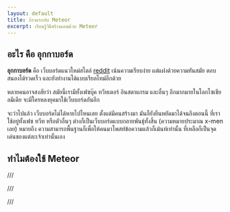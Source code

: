 ```yaml
---
layout: default
title: ก้าวแรกกับ Meteor
excerpt: เรียนรู้วิธีสร้างแอพด้วย Meteor
---
```


## อะไร คือ อุกกาบอร์ด

**อุกกาบอร์ด** คือ เว็บบอร์ดแนวใหม่สไตล์ [reddit](https://www.reddit.com/) เน้นความเรียบง่าย แต่แฝงด้วยความทันสมัย ตอบสนองได้รวดเร็ว และยังทำงานได้แบบเรียลไทม์อีกด้วย

หลายคนอาจสงสัยว่า สมัยนี้เรามีทั้งเฟซบุ๊ค ทวีทเตอร์ อินสตาแกรม และอื่นๆ อีกมากมายในโลกโซเชียลมีเดีย จะมีใครหลงยุคมาใช้เว็บบอร์ดกันอีก

จะว่าไปแล้ว เว็บบอร์ดไม่ได้หายไปไหนเลย ตั้งแต่มีคนสร้างมา มันก็ยังยืนหยัดมาได้จนถึงตอนนี้ ที่เราใช้อยู่ทั้งเฟซ ทวีท หรือตัวอื่นๆ ต่างก็เป็นเว็บบอร์ดแบบกลายพันธ์ุทั้งสิ้น (ความหมายประมาณ x-men เลย) หมายถึง ความสามารถพื้นฐานก็เพื่อให้คนมาโพสท์ข้อความแล้วก็เม้นท์เท่านั้น ที่เหลือก็เป็นจุดเด่นของแต่ละเจ้าเท่านั้นเอง

## ทำไมต้องใช้ Meteor

///

///

///

